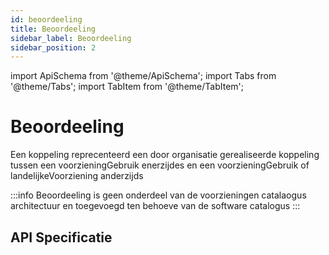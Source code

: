 ```yaml
---
id: beoordeeling
title: Beoordeeling
sidebar_label: Beoordeeling
sidebar_position: 2
---
```


import ApiSchema from '@theme/ApiSchema';
import Tabs from '@theme/Tabs';
import TabItem from '@theme/TabItem';

# Beoordeeling

Een koppeling reprecenteerd een door organisatie gerealiseerde koppeling tussen een voorzieningGebruik enerzijdes en een voorzieningGebruik of landelijkeVoorziening anderzijds

:::info 
Beoordeeling is geen onderdeel van de voorzieningen catalaogus architectuur en toegevoegd ten behoeve van de software catalogus
:::

## API Specificatie
<Tabs>
  <TabItem value="specificaties" label="Specificaties" default>
    <ApiSchema id="gemma" pointer="#/components/schemas/Beoordeeling" />
  </TabItem>
</Tabs>